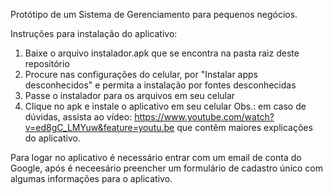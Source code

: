 Protótipo de um Sistema de Gerenciamento para pequenos negócios.

Instruções para instalação do aplicativo:
  1. Baixe o arquivo instalador.apk que se encontra na pasta raiz deste repositório
  2. Procure nas configurações do celular, por "Instalar apps desconhecidos" e permita a instalação por fontes desconhecidas
  3. Passe o instalador para os arquivos em seu celular
  4. Clique no apk e instale o aplicativo em seu celular
Obs.: em caso de dúvidas, assista ao vídeo: https://www.youtube.com/watch?v=ed8gC_LMYuw&feature=youtu.be que contêm maiores explicações do aplicativo.

Para logar no aplicativo é necessário entrar com um email de conta do Google, após é neceesário preencher um formulário de cadastro único com algumas informações para o aplicativo.
